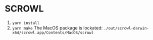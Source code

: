 # SCROWL
1. `yarn install`
1. `yarn make`
The MacOS package is lockated: `./out/scrowl-darwin-x64/scrowl.app/Contents/MacOS/scrowl`